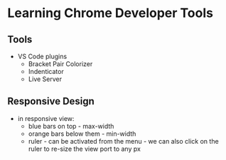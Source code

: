 # Learning Chrome Developer Tools

## Tools
- VS Code plugins
    - Bracket Pair Colorizer
    - Indenticator
    - Live Server

## Responsive Design
- in responsive view:
    - blue bars on top - max-width
    - orange bars below them - min-width
    - ruler - can be activated from the menu - we can also click on the ruler to re-size the view port to any px